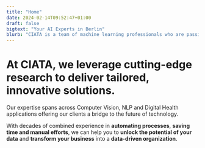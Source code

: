 ```yaml
---
title: "Home"
date: 2024-02-14T09:52:47+01:00
draft: false
bigtext: "Your AI Experts in Berlin"
blurb: "CIATA is a team of machine learning professionals who are passionate about helping businesses grow." 
---
```

# At CIATA, we leverage cutting-edge research to deliver tailored, innovative solutions.

Our expertise spans across Computer Vision, NLP and Digital Health applications offering our clients a bridge to the future of technology. 

With decades of combined experience in <b>automating processes</b>, <b>saving time and manual efforts</b>, we can help you to <b>unlock the potential of your data</b> and <b>transform your business</b> into a <b>data-driven organization</b>.
 
 